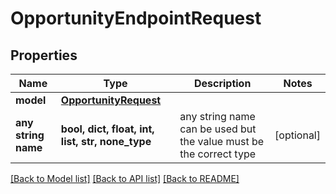 # OpportunityEndpointRequest


## Properties
Name | Type | Description | Notes
------------ | ------------- | ------------- | -------------
**model** | [**OpportunityRequest**](OpportunityRequest.md) |  | 
**any string name** | **bool, dict, float, int, list, str, none_type** | any string name can be used but the value must be the correct type | [optional]

[[Back to Model list]](../README.md#documentation-for-models) [[Back to API list]](../README.md#documentation-for-api-endpoints) [[Back to README]](../README.md)


